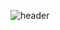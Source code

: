 ![header](https://capsule-render.vercel.app/api?type=Waving&section=header&height=300&text=Hello&&fontAlign=50&color=gradient&fontSize=100&fontColor=ffffff&desc=It's%20Chance%20GitHub)
## 
